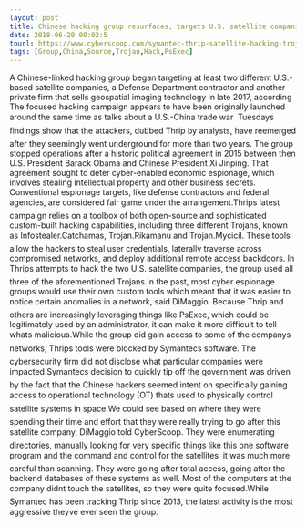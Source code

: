 ```yaml
---
layout: post
title: Chinese hacking group resurfaces, targets U.S. satellite companies and systems
date: 2018-06-20 00:02:5
tourl: https://www.cyberscoop.com/symantec-thrip-satellite-hacking-trojans/?category_news=technology
tags: [Group,China,Source,Trojan,Hack,PsExec]
---
```

A Chinese-linked hacking group began targeting at least two different U.S.-based satellite companies, a Defense Department contractor and another private firm that sells geospatial imaging technology in late 2017, according The focused hacking campaign appears to have been originally launched around the same time as talks about a U.S.-China trade war  Tuesdays findings show that the attackers, dubbed Thrip by analysts, have reemerged after they seemingly went underground for more than two years. The group stopped operations after a historic political agreement in 2015 between then U.S. President Barack Obama and Chinese President Xi Jinping. That agreement sought to deter cyber-enabled economic espionage, which involves stealing intellectual property and other business secrets. Conventional espionage targets, like defense contractors and federal agencies, are considered fair game under the arrangement.Thrips latest campaign relies on a toolbox of both open-source and sophisticated custom-built hacking capabilities, including three different Trojans, known as Infostealer.Catchamas, Trojan.Rikamanu and Trojan.Mycicil. These tools allow the hackers to steal user credentials, laterally traverse across compromised networks, and deploy additional remote access backdoors. In Thrips attempts to hack the two U.S. satellite companies, the group used all three of the aforementioned Trojans.In the past, most cyber espionage groups would use their own custom tools which meant that it was easier to notice certain anomalies in a network, said DiMaggio. Because Thrip and others are increasingly leveraging things like PsExec, which could be legitimately used by an administrator, it can make it more difficult to tell whats malicious.While the group did gain access to some of the companys networks, Thrips tools were blocked by Symantecs software. The cybersecurity firm did not disclose what particular companies were impacted.Symantecs decision to quickly tip off the government was driven by the fact that the Chinese hackers seemed intent on specifically gaining access to operational technology (OT) thats used to physically control satellite systems in space.We could see based on where they were spending their time and effort that they were really trying to go after this satellite company, DiMaggio told CyberScoop. They were enumerating directories, manually looking for very specific things like this one software program and the command and control for the satellites  it was much more careful than scanning. They were going after total access, going after the backend databases of these systems as well. Most of the computers at the company didnt touch the satellites, so they were quite focused.While Symantec has been tracking Thrip since 2013, the latest activity is the most aggressive theyve ever seen the group.